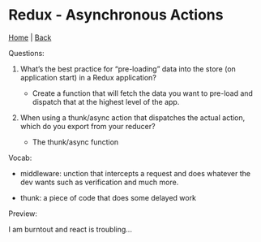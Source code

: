 # Redux - Asynchronous Actions


[Home](/README.md) | [Back](/401-main/401TableofContents.md)

Questions:

1. What’s the best practice for “pre-loading” data into the store (on application start) in a Redux application?

    - Create a function that will fetch the data you want to pre-load and dispatch that at the highest level of the app.

1. When using a thunk/async action that dispatches the actual action, which do you export from your reducer?

    - The thunk/async function


Vocab:

- middleware: unction that intercepts a request and does whatever the dev wants such as verification and much more.

- thunk: a piece of code that does some delayed work


Preview:

I am burntout and react is troubling...
